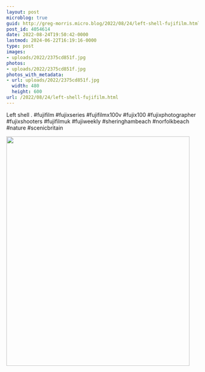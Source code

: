 ```yaml
---
layout: post
microblog: true
guid: http://greg-morris.micro.blog/2022/08/24/left-shell-fujifilm.html
post_id: 4054614
date: 2022-08-24T19:50:42-0000
lastmod: 2024-06-22T16:19:16-0000
type: post
images:
- uploads/2022/2375cd851f.jpg
photos:
- uploads/2022/2375cd851f.jpg
photos_with_metadata:
- url: uploads/2022/2375cd851f.jpg
  width: 480
  height: 600
url: /2022/08/24/left-shell-fujifilm.html
---
```

Left shell
.
#fujifilm #fujixseries #fujifilmx100v #fujix100 #fujixphotographer #fujixshooters #fujifilmuk #fujiweekly #sheringhambeach #norfolkbeach #nature #scenicbritain

<img src="uploads/2022/2375cd851f.jpg" width="480" height="600" alt="">
